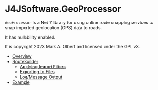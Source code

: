 ﻿# J4JSoftware.GeoProcessor

`GeoProcessor` is a Net 7 library for using online route snapping services to snap imported geolocation (GPS) data to roads.

It has nullability enabled.

It is copyright 2023 Mark A. Olbert and licensed under the GPL v3.

- [Overview](overview.md)
- [RouteBuilder](route-builder.md)
  - [Applying Import Filters](filters.md)
  - [Exporting to Files](exporters.md)
  - [Log/Message Output](logging-messaging.md)
- [Example](example.md)